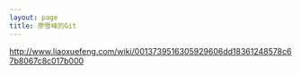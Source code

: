 ```yaml
---
layout: page
title: 廖雪峰的Git
---
```


http://www.liaoxuefeng.com/wiki/0013739516305929606dd18361248578c67b8067c8c017b000

